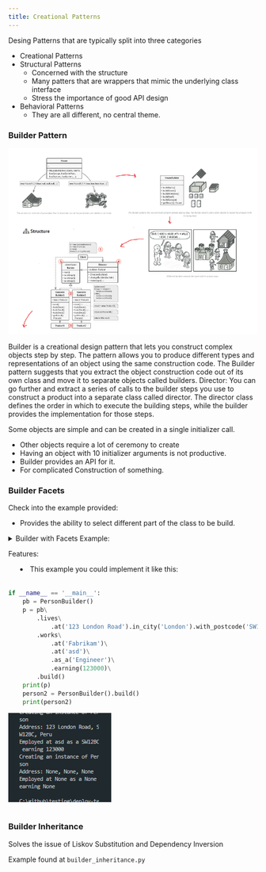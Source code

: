 ```yaml
---
title: Creational Patterns
---
```


Desing Patterns that are typically split into three categories

- Creational Patterns
- Structural Patterns
  - Concerned with the structure
  - Many patters that are wrappers that mimic the underlying class interface
  - Stress the importance of good API design
- Behavioral Patterns
  - They are all different, no central theme.

### Builder Pattern

![](./../../img/2023-01-25-16-03-35.png)

Builder is a creational design pattern that lets you construct complex objects step by step. The pattern allows you to produce different types and representations of an object using the same construction code.
The Builder pattern suggests that you extract the object construction code out of its own class and move it to separate objects called builders.
Director: You can go further and extract a series of calls to the builder steps you use to construct a product into a separate class called director. The director class defines the order in which to execute the building steps, while the builder provides the implementation for those steps.

Some objects are simple and can be created in a single initializer call.
- Other objects require a lot of ceremony to create
- Having an object with 10 initializer arguments is not productive.
- Builder provides an API for it. 
- For complicated Construction of something.

### Builder Facets

Check into the example provided:

- Provides the ability to select different part of the class to be build.


<details>
<summary>
Builder with Facets Example:

Features:

- This example you could implement it like this:


```python

if __name__ == '__main__':
    pb = PersonBuilder()
    p = pb\
        .lives\
            .at('123 London Road').in_city('London').with_postcode('SW12BC').in_city('Peru')\
        .works\
            .at('Fabrikam')\
            .at('asd')\
            .as_a('Engineer')\
            .earning(123000)\
        .build()
    print(p)
    person2 = PersonBuilder().build()
    print(person2)
```

![](./../../img/2023-01-25-16-23-21.png)

</summary>

```python
class Person:
    def __init__(self):
        print('Creating an instance of Person')
        # address
        self.street_address = None
        self.postcode = None
        self.city = None
        # employment info
        self.company_name = None
        self.position = None
        self.annual_income = None

    def __str__(self) -> str:
        return f'Address: {self.street_address}, {self.postcode}, {self.city}\n' +\
            f'Employed at {self.company_name} as a {self.postcode} earning {self.annual_income}'


class PersonBuilder:  # facade
    def __init__(self, person=None):
        # If is not started, then we can create a new person
        if person is None:
            self.person = Person()
        else:
            # Or we can allow the edition of a builder.
            self.person = person

    @property
    def lives(self):
        return PersonAddressBuilder(self.person)

    @property
    def works(self):
        return PersonJobBuilder(self.person)

    def build(self):
        return self.person


class PersonJobBuilder(PersonBuilder):
    def __init__(self, person):
        super().__init__(person)

    def at(self, company_name):
        # The buildings of company_name
        self.person.company_name = company_name
        return self

    def as_a(self, position):
        # The biuld settings of the position.
        self.person.position = position
        return self

    def earning(self, annual_income):
        # The eearnings settings of the Person builder.
        self.person.annual_income = annual_income
        return self


class PersonAddressBuilder(PersonBuilder):
    def __init__(self, person):
        super().__init__(person)

    def at(self, street_address):
        self.person.street_address = street_address
        return self

    def with_postcode(self, postcode):
        self.person.postcode = postcode
        return self

    def in_city(self, city):
        self.person.city = city
        return self


if __name__ == '__main__':
    pb = PersonBuilder()
    p = pb\
        .lives\
            .at('123 London Road')\
            .in_city('London')\
            .with_postcode('SW12BC')\
        .works\
            .at('Fabrikam')\
            .as_a('Engineer')\
            .earning(123000)\
        .build()
    print(p)
    person2 = PersonBuilder().build()
    print(person2)


```

</details>

### Builder Inheritance

Solves the issue of Liskov Substitution and Dependency Inversion

Example found at `builder_inheritance.py`















